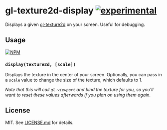 # gl-texture2d-display [![experimental](http://badges.github.io/stability-badges/dist/experimental.svg)](http://github.com/badges/stability-badges)

Displays a given [gl-texture2d](http://github.com/stackgl/gl-texture2d) on your
screen. Useful for debugging.

## Usage

[![NPM](https://nodei.co/npm/gl-texture2d-display.png)](https://nodei.co/npm/gl-texture2d-display/)

### `display(texture2d, [scale])`

Displays the texture in the center of your screen. Optionally, you can pass in
a `scale` value to change the size of the texture, which defaults to 1.

*Note that this will call `gl.viewport` and bind the texture for you, so you'll
want to reset these values afterwards if you plan on using them again.*

## License

MIT. See [LICENSE.md](http://github.com/hughsk/gl-texture2d-display/blob/master/LICENSE.md) for details.
